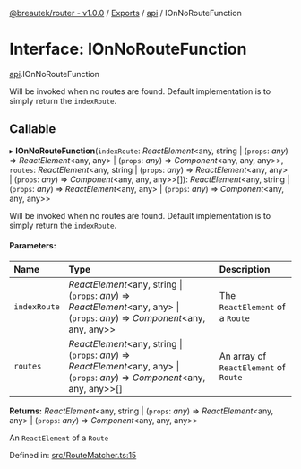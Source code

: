 [@breautek/router - v1.0.0](../README.md) / [Exports](../modules.md) / [api](../modules/api.md) / IOnNoRouteFunction

# Interface: IOnNoRouteFunction

[api](../modules/api.md).IOnNoRouteFunction

Will be invoked when no routes are found. Default implementation is to simply return the `indexRoute`.

## Callable

▸ **IOnNoRouteFunction**(`indexRoute`: *ReactElement*<any, string \| (`props`: *any*) => *ReactElement*<any, any\> \| (`props`: *any*) => *Component*<any, any, any\>\>, `routes`: *ReactElement*<any, string \| (`props`: *any*) => *ReactElement*<any, any\> \| (`props`: *any*) => *Component*<any, any, any\>\>[]): *ReactElement*<any, string \| (`props`: *any*) => *ReactElement*<any, any\> \| (`props`: *any*) => *Component*<any, any, any\>\>

Will be invoked when no routes are found. Default implementation is to simply return the `indexRoute`.

#### Parameters:

Name | Type | Description |
:------ | :------ | :------ |
`indexRoute` | *ReactElement*<any, string \| (`props`: *any*) => *ReactElement*<any, any\> \| (`props`: *any*) => *Component*<any, any, any\>\> | The `ReactElement` of a `Route`   |
`routes` | *ReactElement*<any, string \| (`props`: *any*) => *ReactElement*<any, any\> \| (`props`: *any*) => *Component*<any, any, any\>\>[] | An array of `ReactElement` of `Route`   |

**Returns:** *ReactElement*<any, string \| (`props`: *any*) => *ReactElement*<any, any\> \| (`props`: *any*) => *Component*<any, any, any\>\>

An `ReactElement` of a `Route`

Defined in: [src/RouteMatcher.ts:15](https://github.com/breautek/router/blob/6c82bce/src/RouteMatcher.ts#L15)
